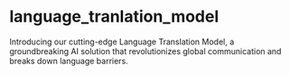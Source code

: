 # language_tranlation_model
Introducing our cutting-edge Language Translation Model, a groundbreaking AI solution that revolutionizes global communication and breaks down language barriers. 
